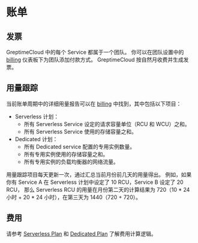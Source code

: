 # 账单

## 发票

GreptimeCloud 中的每个 Service 都属于一个团队。
你可以在团队设置中的 [billing](https://console.greptime.cloud/settings/team#billing) 仪表板下为团队添加付款方式。
GreptimeCloud 按自然月收费并生成发票。

## 用量跟踪

当前账单周期中的详细用量报告可以在 [billing](https://console.greptime.cloud/settings/team#billing) 中找到，其中包括以下项目：

- Serverless 计划：
  - 所有 Serverless Service 设定的请求容量单位（RCU 和 WCU）之和。
  - 所有 Serverless Service 使用的存储容量之和。
- Dedicated 计划：
  - 所有 Dedicated service 配置的专用实例数量。
  - 所有专用实例使用的存储容量之和。
  - 所有专用实例的负载均衡器的网络流量。

用量跟踪项目每天更新一次，通过汇总当前月份前几天的用量得出。
例如，如果你有 Service A 在 Serverless 计划中设定了 10 RCU，Service B 设定了 20 RCU，
那么 Serverless RCU 的用量在月份第二天的计算结果为 720（10 * 24 小时 + 20 * 24 小时），在第三天为 1440（720 + 720）。

## 费用

请参考 [Serverless Plan](serverless.md#费用) 和 [Dedicated Plan](dedicated.md#费用) 了解费用计算逻辑。

